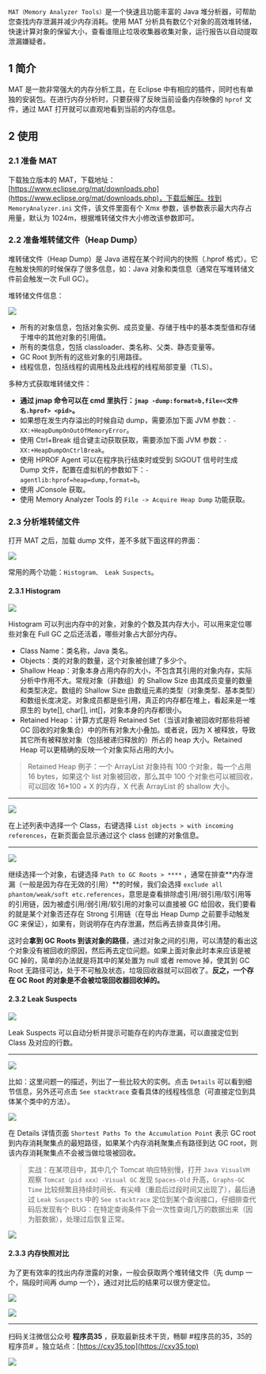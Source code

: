 `MAT（Memory Analyzer Tools）`是一个快速且功能丰富的 Java 堆分析器，可帮助您查找内存泄漏并减少内存消耗。使用 MAT 分析具有数亿个对象的高效堆转储，快速计算对象的保留大小，查看谁阻止垃圾收集器收集对象，运行报告以自动提取泄漏嫌疑者。
<!-- more -->

## 1 简介

MAT 是一款非常强大的内存分析工具，在 Eclipse 中有相应的插件，同时也有单独的安装包。在进行内存分析时，只要获得了反映当前设备内存映像的 `hprof` 文件，通过 MAT 打开就可以直观地看到当前的内存信息。

## 2 使用

### 2.1 准备 MAT

下载独立版本的 MAT，下载地址：[https://www.eclipse.org/mat/downloads.php](https://www.eclipse.org/mat/downloads.php)，下载后解压。找到 `MemoryAnalyzer.ini` 文件，该文件里面有个 Xmx 参数，该参数表示最大内存占用量，默认为 1024m，根据堆转储文件大小修改该参数即可。

### 2.2 准备堆转储文件（Heap Dump）

堆转储文件（Heap Dump）是 Java 进程在某个时间内的快照（.hprof 格式）。它在触发快照的时候保存了很多信息，如：Java 对象和类信息（通常在写堆转储文件前会触发一次 Full GC）。

堆转储文件信息：

![](https://oscimg.oschina.net/oscnet/up-db8fee5cc58791f2c51aa1fbce366809f9c.png)

- 所有的对象信息，包括对象实例、成员变量、存储于栈中的基本类型值和存储于堆中的其他对象的引用值。
- 所有的类信息，包括 classloader、类名称、父类、静态变量等。
- GC Root 到所有的这些对象的引用路径。
- 线程信息，包括线程的调用栈及此线程的线程局部变量（TLS）。

多种方式获取堆转储文件：

- **通过 jmap 命令可以在 cmd 里执行：`jmap -dump:format=b,file=<文件名.hprof> <pid>`。**
- 如果想在发生内存溢出的时候自动 dump，需要添加下面 JVM 参数：`-XX:+HeapDumpOnOutOfMemoryError`。
- 使用 Ctrl+Break 组合键主动获取获取，需要添加下面 JVM 参数：`-XX:+HeapDumpOnCtrlBreak`。
- 使用 HPROF Agent 可以在程序执行结束时或受到 SIGOUT 信号时生成 Dump 文件，配置在虚拟机的参数如下：`-agentlib:hprof=heap=dump,format=b`。
- 使用 JConsole 获取。
- 使用 Memory Analyzer Tools 的 `File -> Acquire Heap Dump` 功能获取。

### 2.3 分析堆转储文件

打开 MAT 之后，加载 dump 文件，差不多就下面这样的界面：

![](https://oscimg.oschina.net/oscnet/up-eb9612daab3df6538a49f68574d01622030.png)

常用的两个功能：`Histogram、 Leak Suspects`。

#### 2.3.1 Histogram

![](https://oscimg.oschina.net/oscnet/up-a3801c1d8338c96a2fe01061e507e9f7e80.png)

Histogram 可以列出内存中的对象，对象的个数及其内存大小，可以用来定位哪些对象在 Full GC 之后还活着，哪些对象占大部分内存。

- Class Name：类名称，Java 类名。
- Objects：类的对象的数量，这个对象被创建了多少个。
- Shallow Heap：对象本身占用内存的大小，不包含其引用的对象内存，实际分析中作用不大。常规对象（非数组）的 Shallow Size 由其成员变量的数量和类型决定。数组的 Shallow Size 由数组元素的类型（对象类型、基本类型）和数组长度决定。对象成员都是些引用，真正的内存都在堆上，看起来是一堆原生的 byte[], char[], int[]，对象本身的内存都很小。
- Retained Heap：计算方式是将 Retained Set（当该对象被回收时那些将被 GC 回收的对象集合）中的所有对象大小叠加。或者说，因为 X 被释放，导致其它所有被释放对象（包括被递归释放的）所占的 heap 大小。Retained Heap 可以更精确的反映一个对象实际占用的大小。

> Retained Heap 例子：一个 ArrayList 对象持有 100 个对象，每一个占用 16 bytes，如果这个 list 对象被回收，那么其中 100 个对象也可以被回收，可以回收 16*100 + X 的内存，X 代表 ArrayList 的 shallow 大小。

---

![](https://oscimg.oschina.net/oscnet/up-d7b74ba04668526df9babf40c65adf2e166.png)

在上述列表中选择一个 Class，右键选择 `List objects > with incoming references`，在新页面会显示通过这个 class 创建的对象信息。

---

![](https://oscimg.oschina.net/oscnet/up-d86206a873731d7be3b035c43b36c5c9ec7.png)

继续选择一个对象，右键选择 `Path to GC Roots > ****` ，通常在排查**内存泄漏（一般是因为存在无效的引用）**的时候，我们会选择 `exclude all phantom/weak/soft etc.references`，意思是查看排除虚引用/弱引用/软引用等的引用链，因为被虚引用/弱引用/软引用的对象可以直接被 GC 给回收，我们要看的就是某个对象否还存在 Strong 引用链（在导出 Heap Dump 之前要手动触发 GC 来保证），如果有，则说明存在内存泄漏，然后再去排查具体引用。

这时会**拿到 GC Roots 到该对象的路径**，通过对象之间的引用，可以清楚的看出这个对象没有被回收的原因，然后再去定位问题。如果上面对象此时本来应该是被 GC 掉的，简单的办法就是将其中的某处置为 null 或者 remove 掉，使其到 GC Root 无路径可达，处于不可触及状态，垃圾回收器就可以回收了。**反之，一个存在 GC Root 的对象是不会被垃圾回收器回收掉的。**

#### 2.3.2 Leak Suspects

![](https://oscimg.oschina.net/oscnet/up-15737d76ad546ebe13cbf645d9bfe7ba2d4.png)

Leak Suspects 可以自动分析并提示可能存在的内存泄漏，可以直接定位到 Class 及对应的行数。

---

![](https://oscimg.oschina.net/oscnet/up-c18534c14b6de80b23f9c1035249cfaea39.png)

比如：这里问题一的描述，列出了一些比较大的实例。点击 `Details` 可以看到细节信息，另外还可点击 `See stacktrace` 查看具体的线程栈信息（可直接定位到具体某个类中的方法）。

![](https://oscimg.oschina.net/oscnet/up-5b7138318eb4b3b4011a890a279e22f56b0.png)

在 Details 详情页面 `Shortest Paths To the Accumulation Point` 表示 GC root 到内存消耗聚集点的最短路径，如果某个内存消耗聚集点有路径到达 GC root，则该内存消耗聚集点不会被当做垃圾被回收。

> 实战：在某项目中，其中几个 Tomcat 响应特别慢，打开 `Java VisualVM` 观察 `Tomcat（pid xxx）-Visual GC` 发现 `Spaces-Old` 升高，`Graphs-GC Time` 比较频繁且持续时间长、有尖峰（重启后过段时间又出现了），最后通过 `Leak Suspects` 中的 `See stacktrace` 定位到某个查询接口，仔细排查代码后发现有个 BUG：在特定查询条件下会一次性查询几万的数据出来（因为脏数据），处理过后恢复正常。

![](https://oscimg.oschina.net/oscnet/up-572f17f3da93b7310f4a5e6d6cf094876f0.JPEG)

#### 2.3.3 内存快照对比

为了更有效率的找出内存泄露的对象，一般会获取两个堆转储文件（先 dump 一个，隔段时间再 dump 一个），通过对比后的结果可以很方便定位。

![](https://oscimg.oschina.net/oscnet/up-c6c514ac8a4c3d27583adb2ddc46862c9fc.png)

![](https://oscimg.oschina.net/oscnet/up-9d52c6e0ca7ee7cd7283063497a79eb6805.png)


---

扫码关注微信公众号 **程序员35** ，获取最新技术干货，畅聊 #程序员的35，35的程序员# 。独立站点：[https://cxy35.top](https://cxy35.top)

![](https://oscimg.oschina.net/oscnet/up-285838b9c516db5bb1ba760f292f2346078.JPEG)